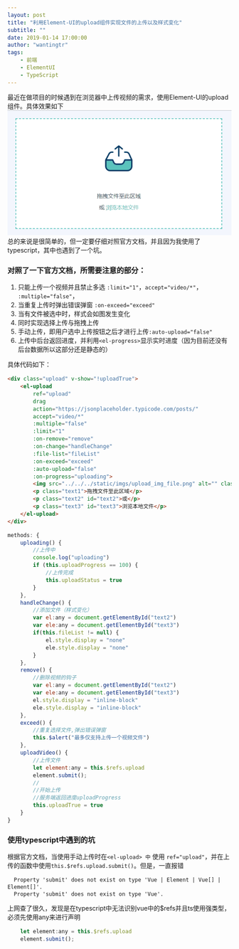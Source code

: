 ```yaml
---
layout: post
title: "利用Element-UI的upload组件实现文件的上传以及样式变化"
subtitle: ""
date: 2019-01-14 17:00:00
author: "wantingtr"
tags:
    - 前端
    - ElementUI
    - TypeScript
---
```


最近在做项目的时候遇到在浏览器中上传视频的需求，使用Element-UI的upload组件。具体效果如下
![img](/img/post/upload.gif)
总的来说是很简单的，但一定要仔细对照官方文档，并且因为我使用了typescript，其中也遇到了一个坑。


### 对照了一下官方文档，所需要注意的部分：
1. 只能上传一个视频并且禁止多选 `:limit="1"`，`accept="video/*"`， `:multiple="false"`，
2. 当重复上传时弹出错误弹窗 `:on-exceed="exceed"`
3. 当有文件被选中时，样式会如图发生变化
4. 同时实现选择上传与拖拽上传
5. 手动上传，即用户选中上传按钮之后才进行上传`:auto-upload="false"`
6. 上传中后台返回进度，并利用`<el-progress>`显示实时进度（因为目前还没有后台数据所以这部分还是静态的）

具体代码如下：
```html
<div class="upload" v-show="!uploadTrue">
    <el-upload 
        ref="upload"
        drag
        action="https://jsonplaceholder.typicode.com/posts/"
        accept="video/*"
        :multiple="false"
        :limit="1"
        :on-remove="remove"
        :on-change="handleChange"
        :file-list="fileList"
        :on-exceed="exceed"
        :auto-upload="false"
        :on-progress="uploading">
        <img src="../../../static/imgs/upload_img_file.png" alt="" class="uploadImg">
        <p class="text1">拖拽文件至此区域</p>
        <p class="text2" id="text2">或</p>
        <p class="text3" id="text3">浏览本地文件</p>
    </el-upload>
</div>
```

```js
methods: {
    uploading() {
        //上传中
        console.log("uploading")
        if (this.uploadProgress == 100) {
            //上传完成
            this.uploadStatus = true
        }
    },
    handleChange() {
        //添加文件（样式变化）
        var el:any = document.getElementById("text2")
        var ele:any = document.getElementById("text3")
        if(this.fileList != null) {
            el.style.display = "none"
            ele.style.display = "none"
        }
    },
    remove() {
        //删除视频的钩子
        var el:any = document.getElementById("text2")
        var ele:any = document.getElementById("text3")
        el.style.display = "inline-block"
        ele.style.display = "inline-block"
    },
    exceed() {
        //重复选择文件,弹出错误弹窗
        this.$alert("最多仅支持上传一个视频文件")
    },
    uploadVideo() {
        //上传文件
        let element:any = this.$refs.upload
        element.submit();
        //
        //开始上传
        //服务端返回进度uploadProgress
        this.uploadTrue = true
    }
}
```

### 使用typescript中遇到的坑
根据官方文档，当使用手动上传时在`<el-upload> 中` 使用 `ref="upload"`，并在上传的函数中使用`this.$refs.upload.submit()`。但是，一直报错  
```
  Property 'submit' does not exist on type 'Vue | Element | Vue[] | Element[]'.
  Property 'submit' does not exist on type 'Vue'.
```
上网查了很久，发现是在typescript中无法识别vue中的$refs并且ts使用强类型，必须先使用any来进行声明
```js
    let element:any = this.$refs.upload
    element.submit();
```
